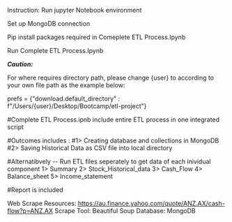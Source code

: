 Instruction:
Run jupyter Notebook environment

Set up MongoDB connection

Pip install packages required in Comeplete ETL Process.Ipynb

Run Complete ETL Process.Ipynb

***Caution:*** 

For where requires directory path, please change {user} to according to your own file path as the example below:

prefs = {"download.default_directory" : f"/Users/{user}/Desktop/Bootcamp/etl-project"}


#Complete ETL Process.ipnb include entire ETL process in one integrated script

#Outcomes includes : 
#1> Creating database and collections in MongoDB
#2> Saving Historical Data as CSV file into local directory

#Alternatibvely -- Run ETL files seperately to get data of each inividual component
1> Summary
2> Stock_Historical_data
3> Cash_Flow
4> Balance_sheet
5> Income_statement


#Report is included

Web Scrape Resources: https://au.finance.yahoo.com/quote/ANZ.AX/cash-flow?p=ANZ.AX
Scrape Tool: Beautiful Soup
Database: MongoDB
